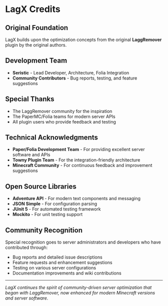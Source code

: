 # LagX Credits

## Original Foundation

LagX builds upon the optimization concepts from the original **LaggRemover** plugin by the original authors.

## Development Team

- **Seristic** - Lead Developer, Architecture, Folia Integration
- **Community Contributors** - Bug reports, testing, and feature suggestions

## Special Thanks

- The LaggRemover community for the inspiration
- The PaperMC/Folia teams for modern server APIs
- All plugin users who provide feedback and testing

## Technical Acknowledgments

- **Paper/Folia Development Team** - For providing excellent server software and APIs
- **Towny Plugin Team** - For the integration-friendly architecture
- **Minecraft Community** - For continuous feedback and improvement suggestions

## Open Source Libraries

- **Adventure API** - For modern text components and messaging
- **JSON Simple** - For configuration parsing
- **JUnit 5** - For automated testing framework
- **Mockito** - For unit testing support

## Community Recognition

Special recognition goes to server administrators and developers who have contributed through:

- Bug reports and detailed issue descriptions
- Feature requests and enhancement suggestions
- Testing on various server configurations
- Documentation improvements and wiki contributions

---

_LagX continues the spirit of community-driven server optimization that began with LaggRemover, now enhanced for modern Minecraft versions and server software._
